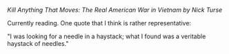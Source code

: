 *Kill Anything That Moves: The Real American War in Vietnam by Nick Turse*

Currently reading. One quote that I think is rather representative:

"I was looking for a needle in a haystack; what I found was a veritable haystack of needles."
